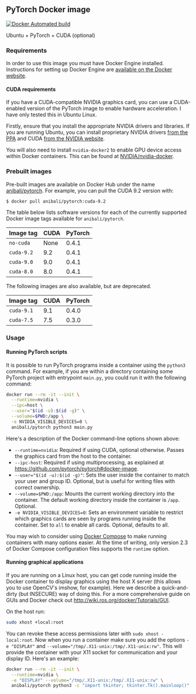 ## PyTorch Docker image

[![Docker Automated build](https://img.shields.io/docker/automated/anibali/pytorch.svg)](https://hub.docker.com/r/anibali/pytorch/)

Ubuntu + PyTorch + CUDA (optional)


### Requirements

In order to use this image you must have Docker Engine installed. Instructions
for setting up Docker Engine are
[available on the Docker website](https://docs.docker.com/engine/installation/).

#### CUDA requirements

If you have a CUDA-compatible NVIDIA graphics card, you can use a CUDA-enabled
version of the PyTorch image to enable hardware acceleration. I have only
tested this in Ubuntu Linux.

Firstly, ensure that you install the appropriate NVIDIA drivers and libraries.
If you are running Ubuntu, you can install proprietary NVIDIA drivers
[from the PPA](https://launchpad.net/~graphics-drivers/+archive/ubuntu/ppa)
and CUDA [from the NVIDIA website](https://developer.nvidia.com/cuda-downloads).

You will also need to install `nvidia-docker2` to enable GPU device access
within Docker containers. This can be found at
[NVIDIA/nvidia-docker](https://github.com/NVIDIA/nvidia-docker).


### Prebuilt images

Pre-built images are available on Docker Hub under the name
[anibali/pytorch](https://hub.docker.com/r/anibali/pytorch/). For example,
you can pull the CUDA 9.2 version with:

```bash
$ docker pull anibali/pytorch:cuda-9.2
```

The table below lists software versions for each of the currently supported
Docker image tags available for `anibali/pytorch`.

| Image tag  | CUDA | PyTorch |
|------------|------|---------|
| `no-cuda`  | None | 0.4.1   |
| `cuda-9.2` | 9.2  | 0.4.1   |
| `cuda-9.0` | 9.0  | 0.4.1   |
| `cuda-8.0` | 8.0  | 0.4.1   |

The following images are also available, but are deprecated.

| Image tag  | CUDA | PyTorch |
|------------|------|---------|
| `cuda-9.1` | 9.1  | 0.4.0   |
| `cuda-7.5` | 7.5  | 0.3.0   |


### Usage

#### Running PyTorch scripts

It is possible to run PyTorch programs inside a container using the
`python3` command. For example, if you are within a directory containing
some PyTorch project with entrypoint `main.py`, you could run it with
the following command:

```sh
docker run --rm -it --init \
  --runtime=nvidia \
  --ipc=host \
  --user="$(id -u):$(id -g)" \
  --volume=$PWD:/app \
  -e NVIDIA_VISIBLE_DEVICES=0 \
  anibali/pytorch python3 main.py
```

Here's a description of the Docker command-line options shown above:

* `--runtime=nvidia`: Required if using CUDA, optional otherwise. Passes the
  graphics card from the host to the container.
* `--ipc-host`: Required if using multiprocessing, as explained at
  https://github.com/pytorch/pytorch#docker-image.
* `--user="$(id -u):$(id -g)"`: Sets the user inside the container to match your
  user and group ID. Optional, but is useful for writing files with correct
  ownership.
* `--volume=$PWD:/app`: Mounts the current working directory into the container.
  The default working directory inside the container is `/app`. Optional.
* `-e NVIDIA_VISIBLE_DEVICES=0`: Sets an environment variable to restrict which
  graphics cards are seen by programs running inside the container. Set to `all`
  to enable all cards. Optional, defaults to all.

You may wish to consider using [Docker Compose](https://docs.docker.com/compose/)
to make running containers with many options easier. At the time of writing,
only version 2.3 of Docker Compose configuration files supports the `runtime`
option.

#### Running graphical applications

If you are running on a Linux host, you can get code running inside the Docker
container to display graphics using the host X server (this allows you to use
OpenCV's imshow, for example). Here we describe a quick-and-dirty (but INSECURE)
way of doing this. For a more comprehensive guide on GUIs and Docker check out
http://wiki.ros.org/docker/Tutorials/GUI.

On the host run:

```sh
sudo xhost +local:root
```

You can revoke these access permissions later with `sudo xhost -local:root`.
Now when you run a container make sure you add the options `-e "DISPLAY"` and
`--volume="/tmp/.X11-unix:/tmp/.X11-unix:rw"`. This will provide the container
with your X11 socket for communication and your display ID. Here's an
example:

```sh
docker run --rm -it --init \
  --runtime=nvidia \
  -e "DISPLAY" --volume="/tmp/.X11-unix:/tmp/.X11-unix:rw" \
  anibali/pytorch python3 -c "import tkinter; tkinter.Tk().mainloop()"
```
